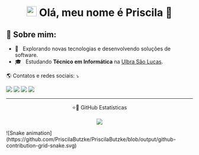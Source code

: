 <h1 align="center"><img src="https://media.giphy.com/media/hvRJCLFzcasrR4ia7z/giphy.gif" width=27px height=27px></img> Olá, meu nome é Priscila 💜</h1>



## 📑 Sobre mim:

- 🌱 &nbsp; Explorando novas tecnologias e desenvolvendo soluções de software.
- 🎓 &nbsp; Estudando **Técnico em Informática** na <a href="https://www.ulbra.br/sao-lucas">Ulbra São Lucas</a>.

<p align="left">
🌎 Contatos e redes sociais: ⤵️
</p>


<p align="left">
  <a href="https://www.linkedin.com/in/priscila-faleiro-butzke-b6407821a/" alt="Linkedin">
  <img src="https://img.shields.io/badge/LinkedIn-0077B5?style=for-the-badge&logo=linkedin&logoColor=white" /></a>
  <a href="https://www.instagram.com/priscilabutzke/" alt="Instagram" target="_blank">
  <img src="https://img.shields.io/badge/Instagram-E4405F?style=for-the-badge&logo=instagram&logoColor=white"/></a>
  <a href="mailto:priscilabutzke@outlook.com?Subject=Contato&Body=Ola%21%0A%0AVi%20seu%20perfil%20no%20GitHub.">
  <img src="https://img.shields.io/badge/Microsoft_Outlook-0078D4?style=for-the-badge&logo=microsoft-outlook&logoColor=white"/></a>
<a href="https://www.facebook.com/priscila.faleirobutzke" alt="Facebook">
  <img src="https://img.shields.io/badge/Facebook-1877F2?style=for-the-badge&logo=facebook&logoColor=white"/></a>
  
  
   
</p>  

---

<p align="center">
⭐🚀 GitHub Estatísticas
</p>  
<p align="center">
<a href="https://github.com/PriscilaButzke">
  <img align="center" src="https://github-readme-stats.vercel.app/api/top-langs/?username=PriscilaButzke&theme=dracula&hide_langs_below=1" />
</a>
</p>  
![Snake animation](https://github.com/PriscilaButzke/PriscilaButzke/blob/output/github-contribution-grid-snake.svg)

